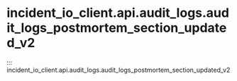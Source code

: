 # incident_io_client.api.audit_logs.audit_logs_postmortem_section_updated_v2

::: incident_io_client.api.audit_logs.audit_logs_postmortem_section_updated_v2